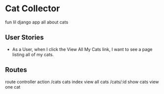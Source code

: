 # Cat Collector

fun lil django app all about cats

## User Stories
- As a User, when I click the View All My Cats link, I want to see a page listing all of my cats.

## Routes

route controller action
/cats cats index view all cats
/cats/:id show cats view one cat